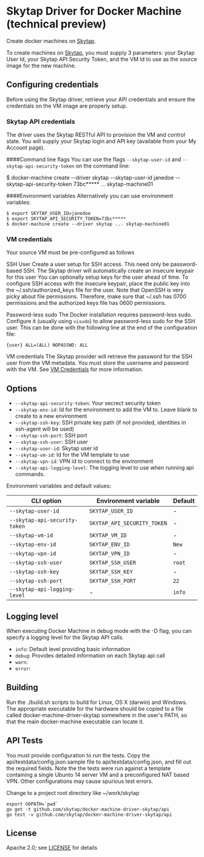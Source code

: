 # Skytap Driver for Docker Machine (technical preview)
Create docker machines on [Skytap](http://www.skytap.com).

To create machines on [Skytap](http://www.skytap.com), you must supply 3 parameters: your Skytap User Id, your Skytap API Security Token, and the VM Id to use as the source image for the new machine.

## Configuring credentials
Before using the Skytap driver, retrieve your API credentials and ensure the credentials on the VM image are properly setup.

### Skytap API credentials
The driver uses the Skytap RESTful API to provision the VM and control state. You will supply your Skytap login and API key (available from your My Account page).

####Command line flags
You can use the flags `--skytap-user-id` and `--skytap-api-security-token` on the command line:

  $ docker-machine create --driver skytap --skytap-user-id janedoe --skytap-api-security-token 73bc***** ... skytap-machine01

####Environment variables
Alternatively you can use environment variables:

    $ export SKYTAP_USER_ID=janedoe
    $ export SKYTAP_API_SECURITY_TOKEN=73bc*****
    $ docker-machine create --driver skytap ... skytap-machine01

### VM credentials
Your source VM must be pre-configured as follows

SSH User
Create a user setup for SSH access. This need only be password-based SSH. The Skytap driver will automatically create an insecure keypair for this user
You can optionally setup keys for the user ahead of time. To configure SSH access with the insecure keypair, place the public key into the ~/.ssh/authorized_keys file for the user. Note that OpenSSH is very picky about file permissions. Therefore, make sure that ~/.ssh has 0700 permissions and the authorized keys file has 0600 permissions.

Password-less sudo
The Docker installation requires password-less sudo. Configure it (usually using `visudo`) to allow password-less sudo for the SSH user. This can be done with the following line at the end of the configuration file:

  `{user} ALL=(ALL) NOPASSWD: ALL`

VM credentials
The Skytap provider will retrieve the password for the SSH user from the VM metadata. You must store the username and password with the VM. See [VM Credentials](http://help.skytap.com/#VM_Settings_Credentials.html) for more information.

## Options

-   `--skytap-api-security-token`: Your secrect security token
-   `--skytap-env-id`: Id for the environment to add the VM to. Leave blank to create to a new environment
-   `--skytap-ssh-key`:	SSH private key path (if not provided, identities in ssh-agent will be used)
-   `--skytap-ssh-port`: SSH port
-   `--skytap-ssh-user`: SSH user
-   `--skytap-user-id`:	Skytap user id
-   `--skytap-vm-id`:	Id for the VM template to use
-   `--skytap-vpn-id`: VPN id to connect to the environment
-   `--skytap-api-logging-level`: The logging level to use when running api commands.


Environment variables and default values:

| CLI option                               | Environment variable        | Default          |
| ---------------------------------------- | ----------------------------| ---------------- |
| `--skytap-user-id`                       | `SKYTAP_USER_ID`            | -                |
| `--skytap-api-security-token`            | `SKYTAP_API_SECURITY_TOKEN` | -                |
| `--skytap-vm-id`                         | `SKYTAP_VM_ID`              | -                |
| `--skytap-env-id`                        | `SKYTAP_ENV_ID`             | `New`            |
| `--skytap-vpn-id`                        | `SKYTAP_VPN_ID`             | -                |
| `--skytap-ssh-user`                      | `SKYTAP_SSH_USER`           | `root`           |
| `--skytap-ssh-key`                       | `SKYTAP_SSH_KEY`            | -                |
| `--skytap-ssh-port`                      | `SKYTAP_SSH_PORT`           | `22`             |
| `--skytap-api-logging-level`             | -                           | `info`           |

## Logging level
When executing Docker Machine in debug mode with the -D flag, you can specify a logging level for the Skytap API calls.

-  `info`: Default level providing basic information
-  `debug`: Provides detailed information on each Skytap api call
-  `warn`:
-  `error`:

## Building
Run the ./build.sh scripts to build for Linux, OS X (darwin) and Windows. The appropriate executable for the hardware should be copied to a file called docker-machine-driver-skytap somewhere in the user's PATH, so that the main docker-machine executable can locate it.

## API Tests
You must provide configuration to run the tests. Copy the api/testdata/config.json.sample file to api/testdata/config.json, and fill out the required fields. Note the the tests were run against a template containing a single Ubunto 14 server VM and a preconfigured NAT based VPN. Other configurations may cause spurious test errors.

Change to a project root directory like ~/work/skytap

    export GOPATH=`pwd`
    go get -t github.com/skytap/docker-machine-driver-skytap/api
    go test -v github.com/skytap/docker-machine-driver-skytap/api

## License
Apache 2.0; see [LICENSE](LICENSE) for details
